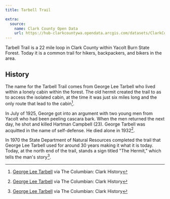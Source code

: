 ```yaml
---
title: Tarbell Trail

extra:
  source:
    name: Clark County Open Data
    url: https://hub-clarkcountywa.opendata.arcgis.com/datasets/ClarkCountyWa::trail/about
---
```


Tarbell Trail is a 22 mile loop in Clark County within Yacolt Burn State Forest. Today it is a common trail for hikers, backpackers, and bikers in the area.

## History

The name for the Tarbell Trail comes from George Lee Tarbell who lived within a lonely cabin within the forest. The old hermit created the trail to as to access the isolated cabin, at the time it was just six miles long and the only route that lead to the cabin[^1].

In July of 1925, George got into an argument with two young men from Yacolt who had been peeling cascara bark. When the men returned the next day, he shot and killed Hartman Campbell (23). George Tarbell was acquitted in the name of self-defense. He died alone in 1932[^1].

In 1970 the State Department of Natural Resources completed the trail that George Lee Tarbell used for around 30 years making it what it is today. Today, at the north end of the trail, stands a sign titled "The Hermit," which tells the man's story[^1].

[^1]: [George Lee Tarbell](https://history.columbian.com/tarbell/) via The Columbian: Clark History
